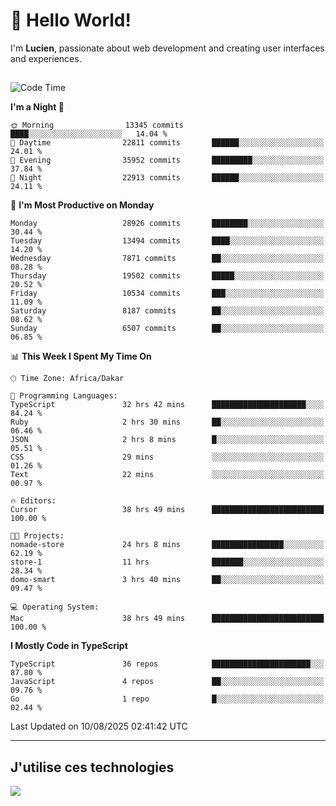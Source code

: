 # 👋 Hello World!

I'm **Lucien**, passionate about web development and creating user interfaces and experiences.

##

<!--START_SECTION:waka-->
![Code Time](http://img.shields.io/badge/Code%20Time-3%2C599%20hrs%209%20mins-blue)

**I'm a Night 🦉** 

```text
🌞 Morning                13345 commits       ████░░░░░░░░░░░░░░░░░░░░░   14.04 % 
🌆 Daytime                22811 commits       ██████░░░░░░░░░░░░░░░░░░░   24.01 % 
🌃 Evening                35952 commits       █████████░░░░░░░░░░░░░░░░   37.84 % 
🌙 Night                  22913 commits       ██████░░░░░░░░░░░░░░░░░░░   24.11 % 
```
📅 **I'm Most Productive on Monday** 

```text
Monday                   28926 commits       ████████░░░░░░░░░░░░░░░░░   30.44 % 
Tuesday                  13494 commits       ████░░░░░░░░░░░░░░░░░░░░░   14.20 % 
Wednesday                7871 commits        ██░░░░░░░░░░░░░░░░░░░░░░░   08.28 % 
Thursday                 19502 commits       █████░░░░░░░░░░░░░░░░░░░░   20.52 % 
Friday                   10534 commits       ███░░░░░░░░░░░░░░░░░░░░░░   11.09 % 
Saturday                 8187 commits        ██░░░░░░░░░░░░░░░░░░░░░░░   08.62 % 
Sunday                   6507 commits        ██░░░░░░░░░░░░░░░░░░░░░░░   06.85 % 
```


📊 **This Week I Spent My Time On** 

```text
🕑︎ Time Zone: Africa/Dakar

💬 Programming Languages: 
TypeScript               32 hrs 42 mins      █████████████████████░░░░   84.24 % 
Ruby                     2 hrs 30 mins       ██░░░░░░░░░░░░░░░░░░░░░░░   06.46 % 
JSON                     2 hrs 8 mins        █░░░░░░░░░░░░░░░░░░░░░░░░   05.51 % 
CSS                      29 mins             ░░░░░░░░░░░░░░░░░░░░░░░░░   01.26 % 
Text                     22 mins             ░░░░░░░░░░░░░░░░░░░░░░░░░   00.97 % 

🔥 Editors: 
Cursor                   38 hrs 49 mins      █████████████████████████   100.00 % 

🐱‍💻 Projects: 
nomade-store             24 hrs 8 mins       ████████████████░░░░░░░░░   62.19 % 
store-1                  11 hrs              ███████░░░░░░░░░░░░░░░░░░   28.34 % 
domo-smart               3 hrs 40 mins       ██░░░░░░░░░░░░░░░░░░░░░░░   09.47 % 

💻 Operating System: 
Mac                      38 hrs 49 mins      █████████████████████████   100.00 % 
```

**I Mostly Code in TypeScript** 

```text
TypeScript               36 repos            ██████████████████████░░░   87.80 % 
JavaScript               4 repos             ██░░░░░░░░░░░░░░░░░░░░░░░   09.76 % 
Go                       1 repo              █░░░░░░░░░░░░░░░░░░░░░░░░   02.44 % 
```




 Last Updated on 10/08/2025 02:41:42 UTC
<!--END_SECTION:waka-->
---

## J'utilise ces technologies

<p align="left">
  <a href="https://skillicons.dev">
    <img src="https://skillicons.dev/icons?i=ts,js,go,ruby,css,scss,tailwind,react,vite,nextjs,docker,figma,ableton" />
  </a>
</p>


